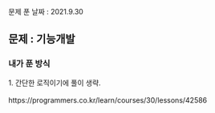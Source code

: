 문제 푼 날짜 : 2021.9.30

<h2>문제 : 기능개발</h2>

<h3>내가 푼 방식</h3>
<div>1. 간단한 로직이기에 풀이 생략.</div>

<br>
https://programmers.co.kr/learn/courses/30/lessons/42586
